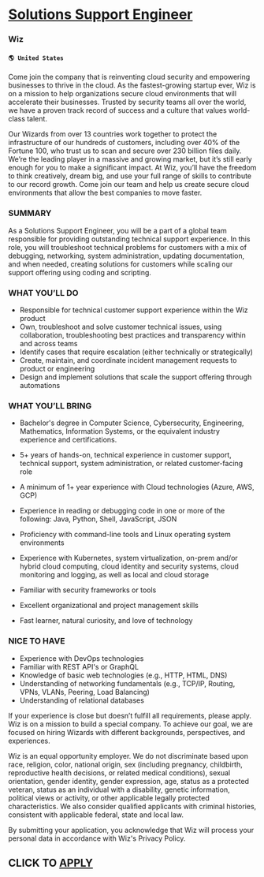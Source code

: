 # [Solutions Support Engineer](https://www.remotewlb.com/apply/solutions-support-engineer-68994)  
### Wiz  
#### `🌎 United States`  

Come join the company that is reinventing cloud security and empowering businesses to thrive in the cloud. As the fastest-growing startup ever, Wiz is on a mission to help organizations secure cloud environments that will accelerate their businesses. Trusted by security teams all over the world, we have a proven track record of success and a culture that values world-class talent.

Our Wizards from over 13 countries work together to protect the infrastructure of our hundreds of customers, including over 40% of the Fortune 100, who trust us to scan and secure over 230 billion files daily. We’re the leading player in a massive and growing market, but it’s still early enough for you to make a significant impact. At Wiz, you’ll have the freedom to think creatively, dream big, and use your full range of skills to contribute to our record growth. Come join our team and help us create secure cloud environments that allow the best companies to move faster.

### SUMMARY

As a Solutions Support Engineer, you will be a part of a global team responsible for providing outstanding technical support experience. In this role, you will troubleshoot technical problems for customers with a mix of debugging, networking, system administration, updating documentation, and when needed, creating solutions for customers while scaling our support offering using coding and scripting.

### WHAT YOU’LL DO

  * Responsible for technical customer support experience within the Wiz product 
  * Own, troubleshoot and solve customer technical issues, using collaboration, troubleshooting best practices and transparency within and across teams 
  * Identify cases that require escalation (either technically or strategically) 
  * Create, maintain, and coordinate incident management requests to product or engineering 
  * Design and implement solutions that scale the support offering through automations 

### WHAT YOU’LL BRING

  * Bachelor's degree in Computer Science, Cybersecurity, Engineering, Mathematics, Information Systems, or the equivalent industry experience and certifications. 
  * 5+ years of hands-on, technical experience in customer support, technical support, system administration, or related customer-facing role 
  * A minimum of 1+ year experience with Cloud technologies (Azure, AWS, GCP) 
  * Experience in reading or debugging code in one or more of the following: Java, Python, Shell, JavaScript, JSON 

  * Proficiency with command-line tools and Linux operating system environments 
  * Experience with Kubernetes, system virtualization, on-prem and/or hybrid cloud computing, cloud identity and security systems, cloud monitoring and logging, as well as local and cloud storage 
  * Familiar with security frameworks or tools 
  * Excellent organizational and project management skills 
  * Fast learner, natural curiosity, and love of technology 

### NICE TO HAVE

  * Experience with DevOps technologies 
  * Familiar with REST API's or GraphQL 
  * Knowledge of basic web technologies (e.g., HTTP, HTML, DNS) 
  * Understanding of networking fundamentals (e.g., TCP/IP, Routing, VPNs, VLANs, Peering, Load Balancing) 
  * Understanding of relational databases 

If your experience is close but doesn’t fulfill all requirements, please apply. Wiz is on a mission to build a special company. To achieve our goal, we are focused on hiring Wizards with different backgrounds, perspectives, and experiences.

Wiz is an equal opportunity employer. We do not discriminate based upon race, religion, color, national origin, sex (including pregnancy, childbirth, reproductive health decisions, or related medical conditions), sexual orientation, gender identity, gender expression, age, status as a protected veteran, status as an individual with a disability, genetic information, political views or activity, or other applicable legally protected characteristics. We also consider qualified applicants with criminal histories, consistent with applicable federal, state and local law.

By submitting your application, you acknowledge that Wiz will process your personal data in accordance with Wiz's Privacy Policy.

  
## CLICK TO [APPLY](https://www.remotewlb.com/apply/solutions-support-engineer-68994)


